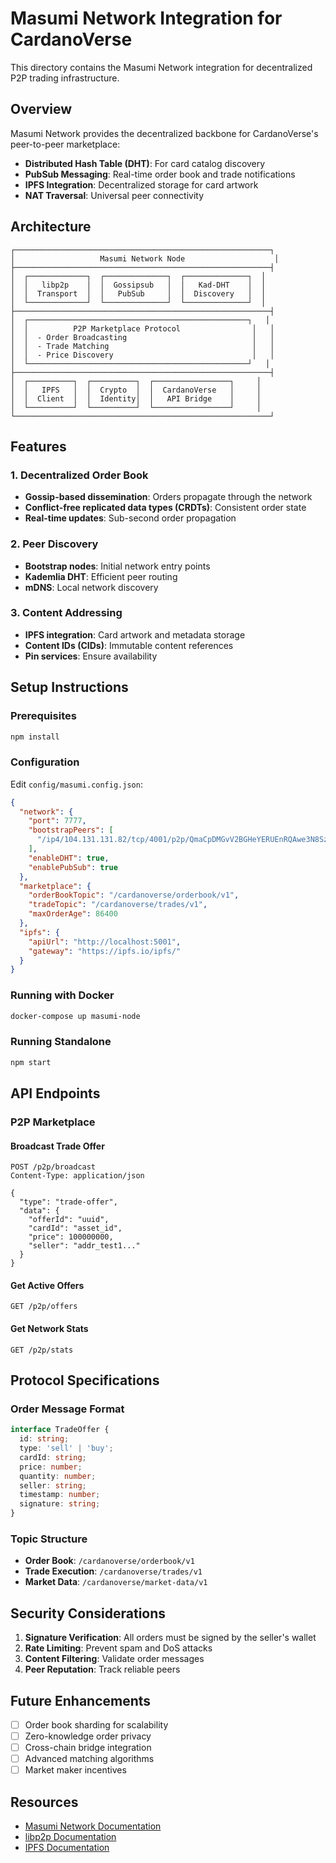 # Masumi Network Integration for CardanoVerse

This directory contains the Masumi Network integration for decentralized P2P trading infrastructure.

## Overview

Masumi Network provides the decentralized backbone for CardanoVerse's peer-to-peer marketplace:

- **Distributed Hash Table (DHT)**: For card catalog discovery
- **PubSub Messaging**: Real-time order book and trade notifications
- **IPFS Integration**: Decentralized storage for card artwork
- **NAT Traversal**: Universal peer connectivity

## Architecture

```
┌─────────────────────────────────────────────────────────┐
│                   Masumi Network Node                    │
├─────────────────────────────────────────────────────────┤
│  ┌─────────────┐  ┌──────────────┐  ┌──────────────┐  │
│  │   libp2p    │  │  Gossipsub   │  │   Kad-DHT    │  │
│  │  Transport  │  │   PubSub     │  │  Discovery   │  │
│  └─────────────┘  └──────────────┘  └──────────────┘  │
├─────────────────────────────────────────────────────────┤
│  ┌─────────────────────────────────────────────────┐   │
│  │          P2P Marketplace Protocol                │   │
│  │  - Order Broadcasting                            │   │
│  │  - Trade Matching                                │   │
│  │  - Price Discovery                               │   │
│  └─────────────────────────────────────────────────┘   │
├─────────────────────────────────────────────────────────┤
│  ┌──────────┐  ┌──────────┐  ┌─────────────────┐     │
│  │   IPFS   │  │  Crypto  │  │  CardanoVerse   │     │
│  │  Client  │  │  Identity│  │   API Bridge    │     │
│  └──────────┘  └──────────┘  └─────────────────┘     │
└─────────────────────────────────────────────────────────┘
```

## Features

### 1. Decentralized Order Book
- **Gossip-based dissemination**: Orders propagate through the network
- **Conflict-free replicated data types (CRDTs)**: Consistent order state
- **Real-time updates**: Sub-second order propagation

### 2. Peer Discovery
- **Bootstrap nodes**: Initial network entry points
- **Kademlia DHT**: Efficient peer routing
- **mDNS**: Local network discovery

### 3. Content Addressing
- **IPFS integration**: Card artwork and metadata storage
- **Content IDs (CIDs)**: Immutable content references
- **Pin services**: Ensure availability

## Setup Instructions

### Prerequisites
```bash
npm install
```

### Configuration

Edit `config/masumi.config.json`:

```json
{
  "network": {
    "port": 7777,
    "bootstrapPeers": [
      "/ip4/104.131.131.82/tcp/4001/p2p/QmaCpDMGvV2BGHeYERUEnRQAwe3N8SzbUtfsmvsqQLuvuJ"
    ],
    "enableDHT": true,
    "enablePubSub": true
  },
  "marketplace": {
    "orderBookTopic": "/cardanoverse/orderbook/v1",
    "tradeTopic": "/cardanoverse/trades/v1",
    "maxOrderAge": 86400
  },
  "ipfs": {
    "apiUrl": "http://localhost:5001",
    "gateway": "https://ipfs.io/ipfs/"
  }
}
```

### Running with Docker

```bash
docker-compose up masumi-node
```

### Running Standalone

```bash
npm start
```

## API Endpoints

### P2P Marketplace

#### Broadcast Trade Offer
```http
POST /p2p/broadcast
Content-Type: application/json

{
  "type": "trade-offer",
  "data": {
    "offerId": "uuid",
    "cardId": "asset_id",
    "price": 100000000,
    "seller": "addr_test1..."
  }
}
```

#### Get Active Offers
```http
GET /p2p/offers
```

#### Get Network Stats
```http
GET /p2p/stats
```

## Protocol Specifications

### Order Message Format

```typescript
interface TradeOffer {
  id: string;
  type: 'sell' | 'buy';
  cardId: string;
  price: number;
  quantity: number;
  seller: string;
  timestamp: number;
  signature: string;
}
```

### Topic Structure

- **Order Book**: `/cardanoverse/orderbook/v1`
- **Trade Execution**: `/cardanoverse/trades/v1`
- **Market Data**: `/cardanoverse/market-data/v1`

## Security Considerations

1. **Signature Verification**: All orders must be signed by the seller's wallet
2. **Rate Limiting**: Prevent spam and DoS attacks
3. **Content Filtering**: Validate order messages
4. **Peer Reputation**: Track reliable peers

## Future Enhancements

- [ ] Order book sharding for scalability
- [ ] Zero-knowledge order privacy
- [ ] Cross-chain bridge integration
- [ ] Advanced matching algorithms
- [ ] Market maker incentives

## Resources

- [Masumi Network Documentation](https://github.com/masumi-network)
- [libp2p Documentation](https://docs.libp2p.io/)
- [IPFS Documentation](https://docs.ipfs.tech/)
